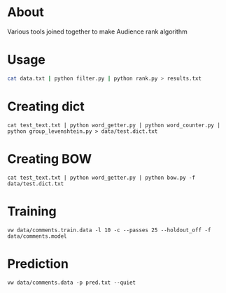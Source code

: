 About
=====
Various tools joined together to make Audience rank algorithm

Usage
=====
```bash
cat data.txt | python filter.py | python rank.py > results.txt
```

Creating dict
=============
`cat test_text.txt | python word_getter.py | python word_counter.py | python group_levenshtein.py > data/test.dict.txt`

Creating BOW
============
`cat test_text.txt | python word_getter.py | python bow.py -f data/test.dict.txt`

Training
========
`vw data/comments.train.data -l 10 -c --passes 25 --holdout_off -f data/comments.model`

Prediction
==========
`vw data/comments.data -p pred.txt --quiet`